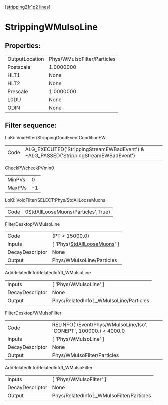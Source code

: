 [[stripping21r1p2 lines]](./stripping21r1p2-index)

# StrippingWMuIsoLine

## Properties:

|                |                             |
|----------------|-----------------------------|
| OutputLocation | Phys/WMuIsoFilter/Particles |
| Postscale      | 1.0000000                   |
| HLT1           | None                        |
| HLT2           | None                        |
| Prescale       | 1.0000000                   |
| L0DU           | None                        |
| ODIN           | None                        |

## Filter sequence:

LoKi::VoidFilter/StrippingGoodEventConditionEW

|      |                                                                                      |
|------|--------------------------------------------------------------------------------------|
| Code | ALG_EXECUTED('StrippingStreamEWBadEvent') & ~ALG_PASSED('StrippingStreamEWBadEvent') |

CheckPV/checkPVmin0

|        |     |
|--------|-----|
| MinPVs | 0   |
| MaxPVs | -1  |

LoKi::VoidFilter/SELECT:Phys/StdAllLooseMuons

|      |                                    |
|------|------------------------------------|
| Code | 0StdAllLooseMuons/Particles',True) |

FilterDesktop/WMuIsoLine

|                 |                                                                                     |
|-----------------|-------------------------------------------------------------------------------------|
| Code            | (PT \> 15000.0)                                                                     |
| Inputs          | [ 'Phys/[StdAllLooseMuons](./stripping21r1p2-commonparticles-stdallloosemuons)' ] |
| DecayDescriptor | None                                                                                |
| Output          | Phys/WMuIsoLine/Particles                                                           |

AddRelatedInfo/RelatedInfo1_WMuIsoLine

|                 |                                        |
|-----------------|----------------------------------------|
| Inputs          | [ 'Phys/WMuIsoLine' ]                |
| DecayDescriptor | None                                   |
| Output          | Phys/RelatedInfo1_WMuIsoLine/Particles |

FilterDesktop/WMuIsoFilter

|                 |                                                                    |
|-----------------|--------------------------------------------------------------------|
| Code            | RELINFO('/Event/Phys/WMuIsoLine/Iso', 'CONEPT', 100000.) \< 4000.0 |
| Inputs          | [ 'Phys/WMuIsoLine' ]                                            |
| DecayDescriptor | None                                                               |
| Output          | Phys/WMuIsoFilter/Particles                                        |

AddRelatedInfo/RelatedInfo1_WMuIsoFilter

|                 |                                          |
|-----------------|------------------------------------------|
| Inputs          | [ 'Phys/WMuIsoFilter' ]                |
| DecayDescriptor | None                                     |
| Output          | Phys/RelatedInfo1_WMuIsoFilter/Particles |
